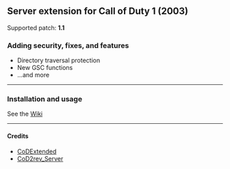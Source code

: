 ## Server extension for Call of Duty 1 (2003)
Supported patch: **1.1**
### Adding security, fixes, and features
- Directory traversal protection
- New GSC functions
- ...and more
___
### Installation and usage
See the [Wiki](https://github.com/codbridge/libcod1/wiki)
___
#### Credits
- [CoDExtended](https://github.com/xtnded/codextended)
- [CoD2rev_Server](https://github.com/voron00/CoD2rev_Server)
